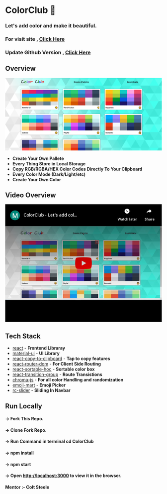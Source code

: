 # ColorClub 🎨
### Let's add color and make it beautiful.
### For visit site , [Click Here](https://colorclub.netlify.app/)
### Update Github Version , [Click Here](https://codewithvk.github.io/ColorClub/)


## Overview 
![](asset/Img/SITE.PNG)

- **Create Your Own Pallete**
- **Every Thing Store in Local Storage**
- **Copy RGB/RGBA/HEX Color Codes Directly To Your Clipboard**
- **Every Color Mode (Dark/Light/etc)**
- **Create Your Own Color**

## Video Overview 
[![](asset/Img/YT.png)](https://youtu.be/3mU3YVl8p0k)

## Tech Stack 

- [react] - **Frontend Libraray**
- [material-ui] - **UI Library**
- [react-copy-to-clipboard] - **Tap to copy features**
- [react-router-dom] - **For Client Side Routing**
- [react-sortable-hoc] - **Sortable color box**
- [react-transition-group] - **Route Transistions**
- [chroma-js] - **For all color Handling and randomization**
- [emoji-mart] - **Emoji Picker**
- [rc-slider] - **Sliding In Navbar**


## Run Locally
#### -> Fork This Repo.
#### -> Clone Fork Repo.
#### -> Run Command in terminal cd ColorClub
#### -> npm install
#### -> npm start
#### -> Open [http://localhost:3000](http://localhost:3000) to view it in the browser.

#### Mentor :- Colt Steele


[Colt Steele]:<https://www.youtube.com/channel/UCrqAGUPPMOdo0jfQ6grikZw>
[FLAT UI COLORS 2]:<https://flatuicolors.com/>
[Check it out]:<https://coolors.now.sh/> 
[react]:<https://reactjs.org/>
[material-ui]:<https://material-ui.com/>
[react-copy-to-clipboard]:<https://www.npmjs.com/package/react-copy-to-clipboard>
[react-router-dom]:<https://www.npmjs.com/package/react-router-dom>
[react-sortable-hoc]:<https://www.npmjs.com/package/react-sortable-hoc>
[react-transition-group]:<https://www.npmjs.com/package/react-transition-group>
[chroma-js]:<https://vis4.net/chromajs/>
[emoji-mart]:<https://www.npmjs.com/package/emoji-mart>
[rc-slider]:<https://www.npmjs.com/package/rc-slider>








